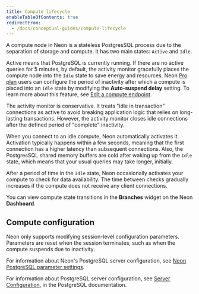 ```yaml
---
title: Compute lifecycle
enableTableOfContents: true
redirectFrom:
  - /docs/conceptual-guides/compute-lifecycle
---
```


A compute node in Neon is a stateless PostgresSQL process due to the separation of storage and compute. It has two main states: `Active` and `Idle`.

Active means that PostgreSQL is currently running. If there are no active queries for 5 minutes, by default, the activity monitor gracefully places the compute node into the `Idle` state to save energy and resources. Neon [Pro plan](/docs/introduction/pro-plan) users can configure the period of inactivity after which a compute is placed into an `Idle` state by modifying the **Auto-suspend delay** setting. To learn more about this feature, see [Edit a compute endpoint](/docs/manage/endpoints#edit-a-compute-endpoint).

The activity monitor is conservative. It treats "idle in transaction" connections as active to avoid breaking application logic that relies on long-lasting transactions. However, the activity monitor closes idle connections after the defined period of "complete" inactivity.

When you connect to an idle compute, Neon automatically activates it. Activation typically happens within a few seconds, meaning that the first connection has a higher latency than subsequent connections. Also, the PostgresSQL shared memory buffers are cold after waking up from the `Idle` state, which means that your usual queries may take longer, initially.

After a period of time in the `Idle` state, Neon occasionally activates your compute to check for data availability. The time between checks gradually increases if the compute does not receive any client connections.

You can view compute state transitions in the **Branches** widget on the Neon **Dashboard**.

## Compute configuration

Neon only supports modifying session-level configuration parameters. Parameters are reset when the session terminates, such as when the compute suspends due to inactivity.

For information about Neon's PostgreSQL server configuration, see [Neon PostgreSQL parameter settings](/docs/reference/compatibility#neon-postgresql-parameter-settings).

For information about PostgreSQL server configuration, see [Server Configuration](https://www.postgresql.org/docs/14/runtime-config.html), in the PostgreSQL documentation.
